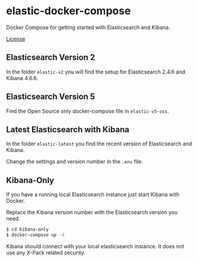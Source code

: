 # elastic-docker-compose

Docker Compose for getting started with Elasticsearch and Kibana.

[License](LICENSE)

## Elasticsearch Version 2

In the folder `elastic-v2` you will find the setup for Elasticsearch 2.4.6 and Kibana 4.6.6.

## Elasticsearch Version 5

Find the Open Source only docker-compose file in `elastic-v5-oss`.

## Latest Elasticsearch with Kibana

In the folder `elastic-latest` you find the recent version of Elasticsearch and Kibana.

Change the settings and version number in the `.env` file.

## Kibana-Only

If you have a running local Elasticsearch instance just start Kibana with Docker. 

Replace the Kibana version number with the Elasticsearch version you need. 

```bash
$ cd kibana-only
$ docker-compose up -d
```

Kibana should connect with your local elasticsearch instance. It does not use any X-Pack related security.
